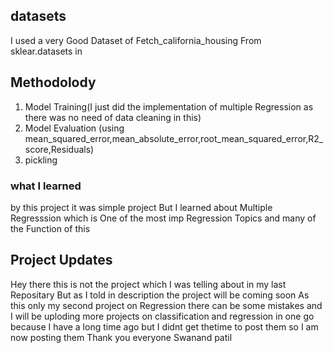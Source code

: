 ## datasets
I used a very Good Dataset of Fetch_california_housing From sklear.datasets in

## Methodolody
1. Model Training(I just did the implementation of multiple Regression as there was no need of data cleaning in this)
2. Model Evaluation (using mean_squared_error,mean_absolute_error,root_mean_squared_error,R2_score,Residuals)
3. pickling

### what I learned 
by this project it was simple project But I learned about Multiple Regresssion which is One of the most imp Regression Topics 
and many of the Function of this

## Project Updates
Hey there this is not the project which I was telling about in my last Repositary But as I told in description the project will be coming soon
As this only my second project on Regression there can be some mistakes and I will be uploding more projects on classification and regression in one go because I have a long time ago but I didnt get thetime to post them so I am now posting them
Thank you everyone
Swanand patil
